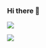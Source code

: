 ### Hi there 👋

![](https://github-readme-stats.vercel.app/api?username=marttp&show_icons=true&theme=tokyonight)

<!-- ![](https://github-readme-stats.vercel.app/api/top-langs/?username=marttp&layout=compact) -->

![](https://github-readme-stats.vercel.app/api/top-langs/?username=marttp&theme=tokyonigh)

<!--
**marttp/marttp** is a ✨ _special_ ✨ repository because its `README.md` (this file) appears on your GitHub profile.

Here are some ideas to get you started:

- 🔭 I’m currently working on ...
- 🌱 I’m currently learning ...
- 👯 I’m looking to collaborate on ...
- 🤔 I’m looking for help with ...
- 💬 Ask me about ...
- 📫 How to reach me: ...
- 😄 Pronouns: ...
- ⚡ Fun fact: ...
-->

